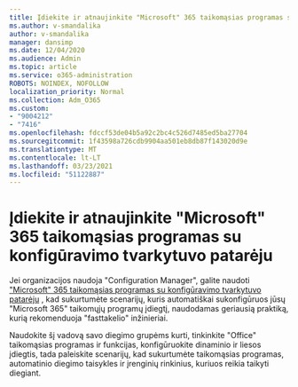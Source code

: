 ```yaml
---
title: Įdiekite ir atnaujinkite "Microsoft" 365 taikomąsias programas su konfigūravimo tvarkytuvo patarėju
ms.author: v-smandalika
author: v-smandalika
manager: dansimp
ms.date: 12/04/2020
ms.audience: Admin
ms.topic: article
ms.service: o365-administration
ROBOTS: NOINDEX, NOFOLLOW
localization_priority: Normal
ms.collection: Adm_O365
ms.custom:
- "9004212"
- "7416"
ms.openlocfilehash: fdccf53de04b5a92c2bc4c526d7485ed5ba27704
ms.sourcegitcommit: 1f43598a726cdb9904aa501eb8db87f143020d9e
ms.translationtype: MT
ms.contentlocale: lt-LT
ms.lasthandoff: 03/23/2021
ms.locfileid: "51122887"
---
```

# <a name="deploy-and-update-microsoft-365-apps-with-configuration-manager-advisor"></a>Įdiekite ir atnaujinkite "Microsoft" 365 taikomąsias programas su konfigūravimo tvarkytuvo patarėju

Jei organizacijos naudoja "Configuration Manager", galite naudoti ["Microsoft" 365 taikomąsias programas su konfigūravimo tvarkytuvo patarėju](https://go.microsoft.com/fwlink/?linkid=2146549) , kad sukurtumėte scenarijų, kuris automatiškai sukonfigūruos jūsų "Microsoft 365" taikomųjų programų įdiegtį, naudodamas geriausią praktiką, kurią rekomenduoja "fasttakelio" inžinieriai.

Naudokite šį vadovą savo diegimo grupėms kurti, tinkinkite "Office" taikomąsias programas ir funkcijas, konfigūruokite dinaminio ir liesos įdiegtis, tada paleiskite scenarijų, kad sukurtumėte taikomąsias programas, automatinio diegimo taisykles ir įrenginių rinkinius, kuriuos reikia taikyti diegiant.
